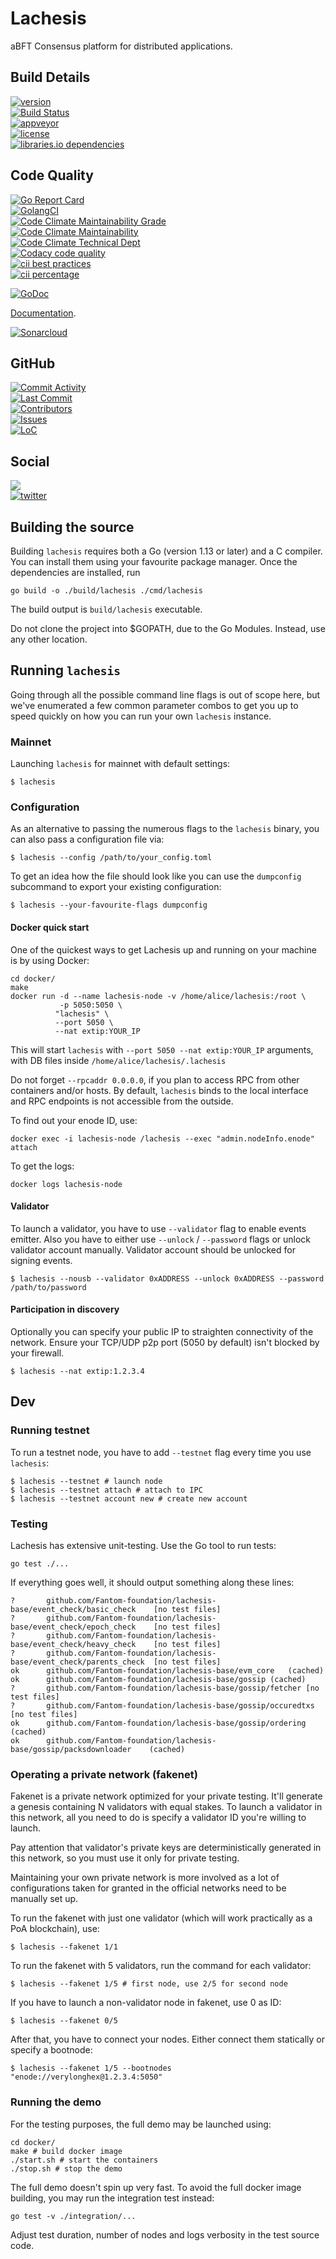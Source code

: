 # Lachesis 

aBFT Consensus platform for distributed applications.

## Build Details

[![version](https://img.shields.io/github/tag/Fantom-foundation/lachesis-base.svg?style=flat-square&logo=github
)](https://github.com/Fantom-foundation/lachesis-base/releases/latest)  
[![Build Status](https://img.shields.io/travis/Fantom-foundation/lachesis-base.svg?style=flat-square&logo=travis)](https://travis-ci.org/Fantom-foundation/lachesis-base)  
[![appveyor](https://img.shields.io/appveyor/ci/Fantom-foundation/lachesis-base.svg?style=flat-square&logo=appveyor)](https://ci.appveyor.com/project/Fantom-foundation/lachesis-base)  
[![license](https://img.shields.io/github/license/Fantom-foundation/lachesis-base.svg?style=flat-square&logo=github)](LICENSE.md)  
[![libraries.io dependencies](https://img.shields.io/librariesio/github/Fantom-foundation/lachesis-base.svg?style=flat-square&logo=librariesio)](https://libraries.io/github/Fantom-foundation/lachesis-base)  

## Code Quality

[![Go Report Card](https://goreportcard.com/badge/github.com/Fantom-foundation/lachesis-base?style=flat-square&logo=goreportcard)](https://goreportcard.com/report/github.com/Fantom-foundation/lachesis-base)  
[![GolangCI](https://golangci.com/badges/github.com/Fantom-foundation/lachesis-base.svg?style=flat-square&logo=golangci)](https://golangci.com/r/github.com/Fantom-foundation/lachesis-base)   
[![Code Climate Maintainability Grade](https://img.shields.io/codeclimate/maintainability/Fantom-foundation/lachesis-base.svg?style=flat-square&logo=codeclimate)](https://codeclimate.com/github/Fantom-foundation/lachesis-base)  
[![Code Climate Maintainability](https://img.shields.io/codeclimate/maintainability-percentage/Fantom-foundation/lachesis-base.svg?style=flat-square&logo=codeclimate)](https://codeclimate.com/github/Fantom-foundation/lachesis-base)  
[![Code Climate Technical Dept](https://img.shields.io/codeclimate/tech-debt/Fantom-foundation/lachesis-base.svg?style=flat-square&logo=codeclimate)](https://codeclimate.com/github/Fantom-foundation/lachesis-base)  
[![Codacy code quality](https://img.shields.io/codacy/grade/c8c27910210f4b23bcbbe8c60338b1d5.svg?style=flat-square&logo=codacy)](https://app.codacy.com/project/andrecronje/lachesis-base/dashboard)  
[![cii best practices](https://img.shields.io/cii/level/2409.svg?style=flat-square&logo=cci)](https://bestpractices.coreinfrastructure.org/en/projects/2409)  
[![cii percentage](https://img.shields.io/cii/percentage/2409.svg?style=flat-square&logo=cci)](https://bestpractices.coreinfrastructure.org/en/projects/2409)  
  
[![GoDoc](https://img.shields.io/badge/godoc-reference-5272B4.svg?style=flat-square&logo=godoc)](https://godoc.org/github.com/Fantom-foundation/lachesis-base)   

[Documentation](https://github.com/Fantom-foundation/fantom-documentation/wiki).  

[![Sonarcloud](https://sonarcloud.io/api/project_badges/quality_gate?project=Fantom-foundation_lachesis-base)](https://sonarcloud.io/dashboard?id=Fantom-foundation_lachesis-base)  

## GitHub

[![Commit Activity](https://img.shields.io/github/commit-activity/w/Fantom-foundation/lachesis-base.svg?style=flat-square&logo=github)](https://github.com/Fantom-foundation/lachesis-base/commits/master)  
[![Last Commit](https://img.shields.io/github/last-commit/Fantom-foundation/lachesis-base.svg?style=flat-square&logo=github)](https://github.com/Fantom-foundation/lachesis-base/commits/master)  
[![Contributors](https://img.shields.io/github/contributors/Fantom-foundation/lachesis-base.svg?style=flat-square&logo=github)](https://github.com/Fantom-foundation/lachesis-base/graphs/contributors)  
[![Issues][github-issues-image]][github-issues-url]  
[![LoC](https://tokei.rs/b1/github/Fantom-foundation/lachesis-base?category=lines)](https://github.com/Fantom-foundation/lachesis-base)  

## Social

[![](https://img.shields.io/gitter/room/nwjs/nw.js.svg?style=flat-square)](https://gitter.im/fantom-foundation)    
[![twitter][twitter-image]][twitter-url]  


[codecov-image]: https://codecov.io/gh/fantom-foundation/lachesis-base/branch/master/graph/badge.svg
[codecov-url]: https://codecov.io/gh/fantom-foundation/lachesis-base
[twitter-image]: https://img.shields.io/twitter/follow/FantomFDN.svg?style=social
[twitter-url]: https://twitter.com/intent/follow?screen_name=FantomFDN
[github-issues-image]: https://img.shields.io/github/issues/Fantom-foundation/lachesis-base.svg?style=flat-square&logo=github
[github-issues-url]: https://github.com/Fantom-foundation/lachesis-base/issues

## Building the source

Building `lachesis` requires both a Go (version 1.13 or later) and a C compiler. You can install
them using your favourite package manager. Once the dependencies are installed, run

```shell
go build -o ./build/lachesis ./cmd/lachesis
```
The build output is ```build/lachesis``` executable.

Do not clone the project into $GOPATH, due to the Go Modules. Instead, use any other location.

## Running `lachesis`

Going through all the possible command line flags is out of scope here,
but we've enumerated a few common parameter combos to get you up to speed quickly
on how you can run your own `lachesis` instance.

### Mainnet

Launching `lachesis` for mainnet with default settings:

```shell
$ lachesis
```

### Configuration

As an alternative to passing the numerous flags to the `lachesis` binary, you can also pass a
configuration file via:

```shell
$ lachesis --config /path/to/your_config.toml
```

To get an idea how the file should look like you can use the `dumpconfig` subcommand to
export your existing configuration:

```shell
$ lachesis --your-favourite-flags dumpconfig
```

#### Docker quick start

One of the quickest ways to get Lachesis up and running on your machine is by using
Docker:

```shell
cd docker/
make
docker run -d --name lachesis-node -v /home/alice/lachesis:/root \
           -p 5050:5050 \
          "lachesis" \
          --port 5050 \
          --nat extip:YOUR_IP
```

This will start `lachesis` with ```--port 5050 --nat extip:YOUR_IP``` arguments, with DB files inside ```/home/alice/lachesis/.lachesis```

Do not forget `--rpcaddr 0.0.0.0`, if you plan to access RPC from other containers
and/or hosts. By default, `lachesis` binds to the local interface and RPC endpoints is not
accessible from the outside.

To find out your enode ID, use:
```shell
docker exec -i lachesis-node /lachesis --exec "admin.nodeInfo.enode" attach
```
To get the logs:
```
docker logs lachesis-node
```

#### Validator

To launch a validator, you have to use `--validator` flag to enable events emitter. Also you have to either use `--unlock` / `--password` flags or unlock
validator account manually. Validator account should be unlocked for signing events.

```shell
$ lachesis --nousb --validator 0xADDRESS --unlock 0xADDRESS --password /path/to/password
```

#### Participation in discovery

Optionally you can specify your public IP to straighten connectivity of the network.
Ensure your TCP/UDP p2p port (5050 by default) isn't blocked by your firewall.

```shell
$ lachesis --nat extip:1.2.3.4
```

## Dev

### Running testnet

To run a testnet node, you have to add `--testnet` flag every time you use `lachesis`:

```shell
$ lachesis --testnet # launch node
$ lachesis --testnet attach # attach to IPC
$ lachesis --testnet account new # create new account
```

### Testing

Lachesis has extensive unit-testing. Use the Go tool to run tests:
```shell
go test ./...
```

If everything goes well, it should output something along these lines:
```
?       github.com/Fantom-foundation/lachesis-base/event_check/basic_check    [no test files]
?       github.com/Fantom-foundation/lachesis-base/event_check/epoch_check    [no test files]
?       github.com/Fantom-foundation/lachesis-base/event_check/heavy_check    [no test files]
?       github.com/Fantom-foundation/lachesis-base/event_check/parents_check  [no test files]
ok      github.com/Fantom-foundation/lachesis-base/evm_core   (cached)
ok      github.com/Fantom-foundation/lachesis-base/gossip (cached)
?       github.com/Fantom-foundation/lachesis-base/gossip/fetcher [no test files]
?       github.com/Fantom-foundation/lachesis-base/gossip/occuredtxs [no test files]
ok      github.com/Fantom-foundation/lachesis-base/gossip/ordering    (cached)
ok      github.com/Fantom-foundation/lachesis-base/gossip/packsdownloader    (cached)
```

### Operating a private network (fakenet)

Fakenet is a private network optimized for your private testing.
It'll generate a genesis containing N validators with equal stakes.
To launch a validator in this network, all you need to do is specify a validator ID you're willing to launch.

Pay attention that validator's private keys are deterministically generated in this network, so you must use it only for private testing.

Maintaining your own private network is more involved as a lot of configurations taken for
granted in the official networks need to be manually set up.

To run the fakenet with just one validator (which will work practically as a PoA blockchain), use:
```shell
$ lachesis --fakenet 1/1
```

To run the fakenet with 5 validators, run the command for each validator:
```shell
$ lachesis --fakenet 1/5 # first node, use 2/5 for second node
```

If you have to launch a non-validator node in fakenet, use 0 as ID:
```shell
$ lachesis --fakenet 0/5
```

After that, you have to connect your nodes. Either connect them statically or specify a bootnode:
```shell
$ lachesis --fakenet 1/5 --bootnodes "enode://verylonghex@1.2.3.4:5050"
```

### Running the demo

For the testing purposes, the full demo may be launched using:
```shell
cd docker/
make # build docker image
./start.sh # start the containers
./stop.sh # stop the demo
```

The full demo doesn't spin up very fast. To avoid the full docker image building, you may run the integration test instead:
```shell
go test -v ./integration/...
```
Adjust test duration, number of nodes and logs verbosity in the test source code.
